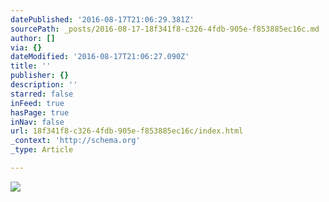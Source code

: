 ```yaml
---
datePublished: '2016-08-17T21:06:29.381Z'
sourcePath: _posts/2016-08-17-18f341f8-c326-4fdb-905e-f853885ec16c.md
author: []
via: {}
dateModified: '2016-08-17T21:06:27.090Z'
title: ''
publisher: {}
description: ''
starred: false
inFeed: true
hasPage: true
inNav: false
url: 18f341f8-c326-4fdb-905e-f853885ec16c/index.html
_context: 'http://schema.org'
_type: Article

---
```

![](https://the-grid-user-content.s3-us-west-2.amazonaws.com/f9fb80b3-b0da-4785-a7b5-ea73beb3a343.jpg)